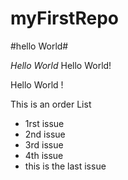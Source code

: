 # myFirstRepo
#hello World#




*Hello World*
Hello World!

Hello World !

This is an order List
* 1rst issue 
* 2nd issue
* 3rd issue
* 4th issue
* this is the last issue

